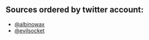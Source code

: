 ## Sources ordered by twitter account:

* [@albinowax](https://twitter.com/albinowax)
* [@evilsocket](https://twitter.com/evilsocket)
